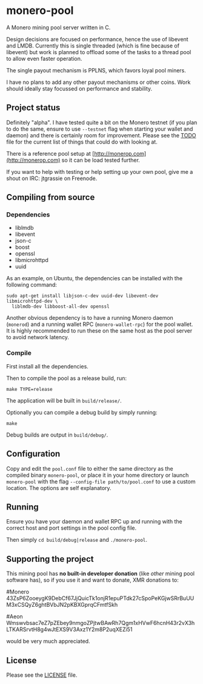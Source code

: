 # monero-pool

A Monero mining pool server written in C.

Design decisions are focused on performance, hence the use of libevent and LMDB.
Currently this is single threaded (which is fine because of libevent) but work
is planned to offload some of the tasks to a thread pool to allow even faster
operation.

The single payout mechanism is PPLNS, which favors loyal pool miners.

I have no plans to add any other payout mechanisms or other coins. Work should
ideally stay focussed on performance and stability.

## Project status

Definitely "alpha". I have tested quite a bit on the Monero testnet (if you plan
to do the same, ensure to use `--testnet` flag when starting your wallet and
daemon) and there is certainly room for improvement. Please see the
[TODO](./TODO) file for the current list of things that could do with looking
at.

There is a reference pool setup at [http://monerop.com](http://monerop.com) so
it can be load tested further.

If you want to help with testing or help setting up your own pool, give me a
shout on IRC: jtgrassie on Freenode.

## Compiling from source

### Dependencies

- liblmdb
- libevent
- json-c
- boost
- openssl
- libmicrohttpd
- uuid

As an example, on Ubuntu, the dependencies can be installed with the following
command:

```
sudo apt-get install libjson-c-dev uuid-dev libevent-dev libmicrohttpd-dev \
  liblmdb-dev libboost-all-dev openssl
```

Another obvious dependency is to have a running Monero daemon (`monerod`) and a
running wallet RPC (`monero-wallet-rpc`) for the pool wallet. It is highly
recommended to run these on the same host as the pool server to avoid network
latency.

### Compile

First install all the dependencies.

Then to compile the pool as a release build, run:

```
make TYPE=release
```

The application will be built in `build/release/`.

Optionally you can compile a debug build by simply running:

```
make
```

Debug builds are output in `build/debug/`.

## Configuration

Copy and edit the `pool.conf` file to either the same directory as the compiled
binary `monero-pool`, or place it in your home directory or launch `monero-pool`
with the flag `--config-file path/to/pool.conf` to use a custom location. The
options are self explanatory.

## Running

Ensure you have your daemon and wallet RPC up and running with the correct host
and port settings in the pool config file.

Then simply `cd build/debug|release` and `./monero-pool`. 

## Supporting the project

This mining pool has **no built-in developer donation** (like *other* mining
pool software has), so if you use it and want to donate, XMR donations to:


#Monero
 43ZsP6ZooeygK9DebCf67JjQuicTk1onjR1epuPTdk27cSpoPeKGjwSRrBuUUM3xCSQyZ6ghtBVbJN2pKBXGprqCFmtfSkh

#Aeon
 Wmswvbsac7eZ7pZEbey9nmgoZPjtwBAwRh7Qgm1xHVwF6hcnH43r2vX3hLTKARSrvtH8g4wJtEXS9V3Axz1Y2m8P2uqXEZi51

would be very much appreciated.

## License

Please see the [LICENSE](./LICENSE) file.

<!--
vim: tw=80
-->
